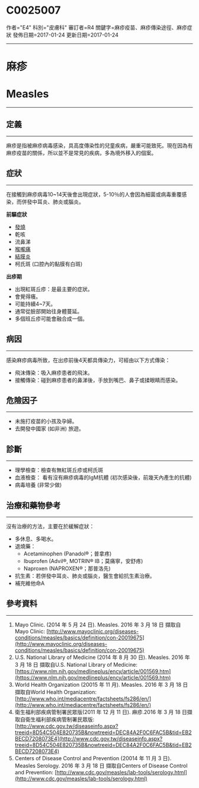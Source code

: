 # C0025007
作者="E4"
科別="皮膚科"
審訂者=R4
關鍵字=麻疹疫苗、麻疹傳染途徑、麻疹症狀
發佈日期=2017-01-24
更新日期=2017-01-24

----------
# 麻疹
# Measles
----------
## 定義
----------

麻疹是指被麻疹病毒感染，具高度傳染性的兒童疾病，嚴重可能致死。現在因為有麻疹疫苗的關係，所以並不是常見的疾病，多為境外移入的個案。

## 症狀
----------

在接觸到麻疹病毒10~14天後會出現症狀，5-10％的人會因為細菌或病毒重覆感染，而併發中耳炎、肺炎或腦炎。

**前驅症狀**

- [發燒](C0015967)
- 乾咳
- 流鼻涕
- [喉嚨痛](C0242429)
- [結膜炎](C0009763)
- 柯氏斑 (口腔內的黏膜有白斑) 

**出疹期**

- 出現紅斑丘疹：是最主要的症狀。
- 會覺得癢。
- 可能持續4~7天。
- 通常從臉部開始往身體蔓延。
- 多個班丘疹可能會融合成一個。
## 病因
----------

感染麻疹病毒所致，在出疹前後4天都具傳染力，可經由以下方式傳染：

- 飛沫傳染：吸入麻疹患者的飛沫。
- 接觸傳染：碰到麻疹患者的鼻涕後，手放到嘴巴、鼻子或揉眼睛而感染。
## 危險因子
----------
- 未施打疫苗的小孩及孕婦。
- 去開發中國家 (如非洲) 旅遊。
## 診斷
----------
- 理學檢查：檢查有無紅斑丘疹或柯氏斑
- 血液檢查： 看有沒有麻疹病毒的IgM抗體 (初次感染後，前幾天內產生的抗體) 
- 病毒培養 (非常少做) 
## 治療和藥物參考
----------

沒有治療的方法，主要在於緩解症狀：

- 多休息、多喝水。
- 退燒藥：
  - Acetaminophen (Panadol®；普拿疼)
  - Ibuprofen (Advil®, MOTRIN® IB；莫痛寧，安舒疼)
  - Naproxen (NAPROXEN®；那普洛先)
- 抗生素：若併發中耳炎、肺炎或腦炎，醫生會給抗生素治療。
- 補充維他命A
##  參考資料
----------
1. Mayo Clinic. (2014 年 5 月 24 日). Measles. 2016 年 3 月 18 日 擷取自 Mayo Clinic: [http://www.mayoclinic.org/diseases-conditions/measles/basics/definition/con-20019675](http://www.mayoclinic.org/diseases-conditions/measles/basics/definition/con-20019675)
2. U.S. National Library of Medicine (2014 年 8 月 30 日). Measles. 2016 年 3 月 18 日 擷取自U.S. National Library of Medicine: 
  [https://www.nlm.nih.gov/medlineplus/ency/article/001569.htm](https://www.nlm.nih.gov/medlineplus/ency/article/001569.htm)
3. World Health Organization (20015 年 11 月). Measles. 2016 年 3 月 18 日 擷取自World Health Organization: 
  [http://www.who.int/mediacentre/factsheets/fs286/en/](http://www.who.int/mediacentre/factsheets/fs286/en/)
4. 衛生福利部疾病管制署民眾版(2011 年 12 月 11 日). 麻疹.2016 年 3 月 18 日擷取自衛生福利部疾病管制署民眾版: 
  [http://www.cdc.gov.tw/diseaseinfo.aspx?treeid=8D54C504E820735B&nowtreeid=DEC84A2F0C6FAC5B&tid=EB2BECD7208073E4](http://www.cdc.gov.tw/diseaseinfo.aspx?treeid=8D54C504E820735B&nowtreeid=DEC84A2F0C6FAC5B&tid=EB2BECD7208073E4)
5. Centers of Disease Control and Prevention (20014 年 11 月 3 日). Measles Serology. 2016 年 3 月 18 日 擷取自Centers of Disease Control and Prevention: 
  [http://www.cdc.gov/measles/lab-tools/serology.html](http://www.cdc.gov/measles/lab-tools/serology.html)

